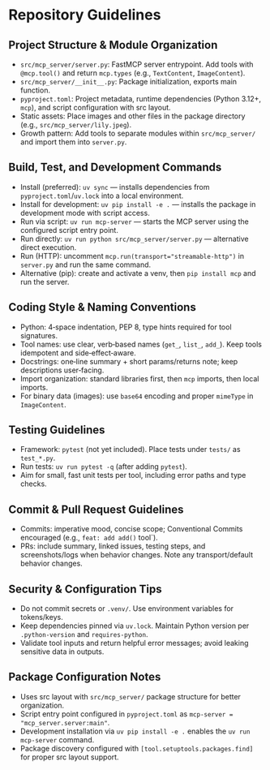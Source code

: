 # Repository Guidelines

## Project Structure & Module Organization
- `src/mcp_server/server.py`: FastMCP server entrypoint. Add tools with `@mcp.tool()` and return `mcp.types` (e.g., `TextContent`, `ImageContent`).
- `src/mcp_server/__init__.py`: Package initialization, exports main function.
- `pyproject.toml`: Project metadata, runtime dependencies (Python 3.12+, `mcp`), and script configuration with src layout.
- Static assets: Place images and other files in the package directory (e.g., `src/mcp_server/lily.jpeg`).
- Growth pattern: Add tools to separate modules within `src/mcp_server/` and import them into `server.py`.

## Build, Test, and Development Commands
- Install (preferred): `uv sync` — installs dependencies from `pyproject.toml`/`uv.lock` into a local environment.
- Install for development: `uv pip install -e .` — installs the package in development mode with script access.
- Run via script: `uv run mcp-server` — starts the MCP server using the configured script entry point.
- Run directly: `uv run python src/mcp_server/server.py` — alternative direct execution.
- Run (HTTP): uncomment `mcp.run(transport="streamable-http")` in `server.py` and run the same command.
- Alternative (pip): create and activate a venv, then `pip install mcp` and run the server.

## Coding Style & Naming Conventions
- Python: 4‑space indentation, PEP 8, type hints required for tool signatures.
- Tool names: use clear, verb‑based names (`get_`, `list_`, `add_`). Keep tools idempotent and side‑effect‑aware.
- Docstrings: one‑line summary + short params/returns note; keep descriptions user‑facing.
- Import organization: standard libraries first, then `mcp` imports, then local imports.
- For binary data (images): use `base64` encoding and proper `mimeType` in `ImageContent`.

## Testing Guidelines
- Framework: `pytest` (not yet included). Place tests under `tests/` as `test_*.py`.
- Run tests: `uv run pytest -q` (after adding `pytest`).
- Aim for small, fast unit tests per tool, including error paths and type checks.

## Commit & Pull Request Guidelines
- Commits: imperative mood, concise scope; Conventional Commits encouraged (e.g., `feat: add add()` tool`).
- PRs: include summary, linked issues, testing steps, and screenshots/logs when behavior changes. Note any transport/default behavior changes.

## Security & Configuration Tips
- Do not commit secrets or `.venv/`. Use environment variables for tokens/keys.
- Keep dependencies pinned via `uv.lock`. Maintain Python version per `.python-version` and `requires-python`.
- Validate tool inputs and return helpful error messages; avoid leaking sensitive data in outputs.

## Package Configuration Notes
- Uses src layout with `src/mcp_server/` package structure for better organization.
- Script entry point configured in `pyproject.toml` as `mcp-server = "mcp_server.server:main"`.
- Development installation via `uv pip install -e .` enables the `uv run mcp-server` command.
- Package discovery configured with `[tool.setuptools.packages.find]` for proper src layout support.

